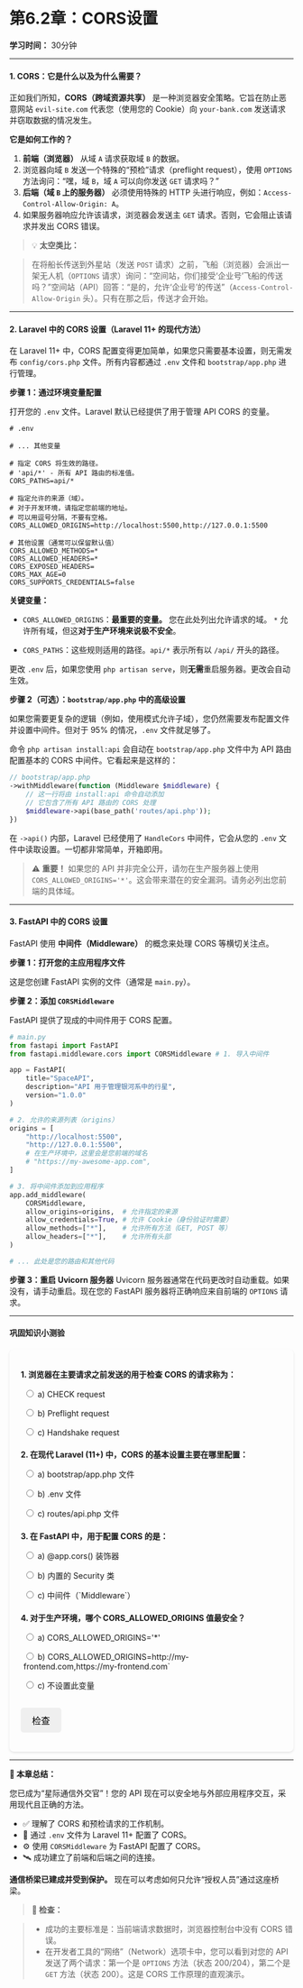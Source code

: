# **第6.2章：CORS设置**
**学习时间：** 30分钟

---
#### **1. CORS：它是什么以及为什么需要？**

正如我们所知，**CORS（跨域资源共享）** 是一种浏览器安全策略。它旨在防止恶意网站 `evil-site.com` 代表您（使用您的 Cookie）向 `your-bank.com` 发送请求并窃取数据的情况发生。

**它是如何工作的？**

1.  **前端（浏览器）** 从域 `A` 请求获取域 `B` 的数据。
2.  浏览器向域 `B` 发送一个特殊的“预检”请求（preflight request），使用 `OPTIONS` 方法询问：“嘿，域 `B`，域 `A` 可以向你发送 `GET` 请求吗？”
3.  **后端（域 `B` 上的服务器）** 必须使用特殊的 HTTP 头进行响应，例如：`Access-Control-Allow-Origin: A`。
4.  如果服务器响应允许该请求，浏览器会发送主 `GET` 请求。否则，它会阻止该请求并发出 CORS 错误。

> 💡 **太空类比：**

> 在将船长传送到外星站（发送 `POST` 请求）之前，飞船（浏览器）会派出一架无人机（`OPTIONS` 请求）询问：“空间站，你们接受‘企业号’飞船的传送吗？”空间站（API）回答：“是的，允许‘企业号’的传送”（`Access-Control-Allow-Origin` 头）。只有在那之后，传送才会开始。

---

#### **2. Laravel 中的 CORS 设置（Laravel 11+ 的现代方法）**
在 Laravel 11+ 中，CORS 配置变得更加简单，如果您只需要基本设置，则无需发布 `config/cors.php` 文件。所有内容都通过 `.env` 文件和 `bootstrap/app.php` 进行管理。

**步骤 1：通过环境变量配置**

打开您的 `.env` 文件。Laravel 默认已经提供了用于管理 API CORS 的变量。

```env
# .env

# ... 其他变量

# 指定 CORS 将生效的路径。
# 'api/*' - 所有 API 路由的标准值。
CORS_PATHS=api/*

# 指定允许的来源（域）。
# 对于开发环境，请指定您前端的地址。
# 可以用逗号分隔，不要有空格。
CORS_ALLOWED_ORIGINS=http://localhost:5500,http://127.0.0.1:5500

# 其他设置（通常可以保留默认值）
CORS_ALLOWED_METHODS=*
CORS_ALLOWED_HEADERS=*
CORS_EXPOSED_HEADERS=
CORS_MAX_AGE=0
CORS_SUPPORTS_CREDENTIALS=false
```

**关键变量：**

- `CORS_ALLOWED_ORIGINS`：**最重要的变量。** 您在此处列出允许请求的域。 `*` 允许所有域，但这**对于生产环境来说极不安全**。

- `CORS_PATHS`：这些规则适用的路径。`api/*` 表示所有以 `/api/` 开头的路径。

更改 `.env` 后，如果您使用 `php artisan serve`，则**无需**重启服务器。更改会自动生效。

**步骤 2（可选）：`bootstrap/app.php` 中的高级设置**

如果您需要更复杂的逻辑（例如，使用模式允许子域），您仍然需要发布配置文件并设置中间件。但对于 95% 的情况，`.env` 文件就足够了。

命令 `php artisan install:api` 会自动在 `bootstrap/app.php` 文件中为 API 路由配置基本的 CORS 中间件。它看起来是这样的：

```php
// bootstrap/app.php
->withMiddleware(function (Middleware $middleware) {
    // 这一行将由 install:api 命令自动添加
    // 它包含了所有 API 路由的 CORS 处理
    $middleware->api(base_path('routes/api.php'));
})
```

在 `->api()` 内部，Laravel 已经使用了 `HandleCors` 中间件，它会从您的 `.env` 文件中读取设置。一切都非常简单，开箱即用。

> ⚠️ **重要！** 如果您的 API 并非完全公开，请勿在生产服务器上使用 `CORS_ALLOWED_ORIGINS='*'`。这会带来潜在的安全漏洞。请务必列出您前端的具体域。

---

#### **3. FastAPI 中的 CORS 设置**

FastAPI 使用 **中间件（Middleware）** 的概念来处理 CORS 等横切关注点。

**步骤 1：打开您的主应用程序文件**

这是您创建 FastAPI 实例的文件（通常是 `main.py`）。

**步骤 2：添加 `CORSMiddleware`**

FastAPI 提供了现成的中间件用于 CORS 配置。

```python
# main.py
from fastapi import FastAPI
from fastapi.middleware.cors import CORSMiddleware # 1. 导入中间件

app = FastAPI(
    title="SpaceAPI",
    description="API 用于管理银河系中的行星",
    version="1.0.0"
)

# 2. 允许的来源列表（origins）
origins = [
    "http://localhost:5500",
    "http://127.0.0.1:5500",
    # 在生产环境中，这里会是您前端的域名
    # "https://my-awesome-app.com",
]

# 3. 将中间件添加到应用程序
app.add_middleware(
    CORSMiddleware,
    allow_origins=origins,  # 允许指定的来源
    allow_credentials=True, # 允许 Cookie（身份验证时需要）
    allow_methods=["*"],    # 允许所有方法（GET, POST 等）
    allow_headers=["*"],    # 允许所有头部
)

# ... 此处是您的路由和其他代码
```

**步骤 3：重启 Uvicorn 服务器**
Uvicorn 服务器通常在代码更改时自动重载。如果没有，请手动重启。现在您的 FastAPI 服务器将正确响应来自前端的 `OPTIONS` 请求。

---

#### **巩固知识小测验**


<style>
    #quiz-container {
        border-radius: 8px;
        padding: 20px;
        margin-top: 20px;
        box-shadow: 0 2px 4px rgba(0,0,0,0.1);
    }
    .question {
        margin-bottom: 15px;
    }
    .question p {
        font-weight: bold;
        margin-bottom: 10px;
    }
    #quiz-container label {
        display: block;
        margin-bottom: 5px;
        cursor: pointer;
        padding: 5px;
        border-radius: 4px;
    }
    #quiz-container button {
        border: none;
        padding: 10px 20px;
        border-radius: 5px;
        cursor: pointer;
        font-size: 16px;
        margin-top: 10px;
    }
    #quiz-container button:hover {
    }
    #quiz-results {
        margin-top: 20px;
        padding: 15px;
        border-radius: 5px;
    }
</style>

<div id="quiz-container">
  <form id="quiz-form">
    <div class="question">
      <p>1. 浏览器在主要请求之前发送的用于检查 CORS 的请求称为：</p>
      <label><input type="radio" name="q1" value="a"> a) CHECK request</label>
      <label><input type="radio" name="q1" value="b"> b) Preflight request</label>
      <label><input type="radio" name="q1" value="c"> c) Handshake request</label>
    </div>
    <div class="question">
      <p>2. 在现代 Laravel (11+) 中，CORS 的基本设置主要在哪里配置：</p>
      <label><input type="radio" name="q2" value="a"> a) bootstrap/app.php 文件</label>
      <label><input type="radio" name="q2" value="b"> b) .env 文件</label>
      <label><input type="radio" name="q2" value="c"> c) routes/api.php 文件</label>
    </div>
    <div class="question">
      <p>3. 在 FastAPI 中，用于配置 CORS 的是：</p>
      <label><input type="radio" name="q3" value="a"> a) @app.cors() 装饰器</label>
      <label><input type="radio" name="q3" value="b"> b) 内置的 Security 类</label>
      <label><input type="radio" name="q3" value="c"> c) 中间件（`Middleware`）</label>
    </div>
    <div class="question">
      <p>4. 对于生产环境，哪个 CORS_ALLOWED_ORIGINS 值最安全？</p>
      <label><input type="radio" name="q4" value="a"> a) CORS_ALLOWED_ORIGINS='*'</label>
      <label><input type="radio" name="q4" value="b"> b) CORS_ALLOWED_ORIGINS=http://my-frontend.com,https://my-frontend.com`</label>
      <label><input type="radio" name="q4" value="c"> c) 不设置此变量</label>
    </div>
    <button type="button" onclick="checkQuizAnswers()">检查</button>
  </form>
  <div id="quiz-results" style="display:none;"></div>
</div>

<script>
  function checkQuizAnswers() {
    const correctAnswers = { q1: 'b', q2: 'b', q3: 'c', q4: 'b' };
    const form = document.getElementById('quiz-form');
    const resultsContainer = document.getElementById('quiz-results');
    let score = 0;
    let resultsHTML = '<h4>结果：</h4><ul>';

    for (const [question, correctAnswer] of Object.entries(correctAnswers)) {
      const questionDiv = form.querySelector(`input[name="${question}"]`).closest('.question');
      const labels = questionDiv.querySelectorAll('label');
      labels.forEach(l => {
          l.style.color = 'inherit';
          l.style.fontWeight = 'normal';
          l.style.border = 'none';
      });

      const userAnswer = form.elements[question] ? form.elements[question].value : undefined;

      if (userAnswer) {
        const selectedLabel = form.querySelector(`input[name="${question}"][value="${userAnswer}"]`).parentElement;
        if (userAnswer === correctAnswer) {
          score++;
          selectedLabel.style.fontWeight = 'bold';
          resultsHTML += `<li>问题 ${question.slice(1)}: <span style="color:green;">正确！</span></li>`;
        } else {
          selectedLabel.style.fontWeight = 'bold';
          const correctLabel = form.querySelector(`input[name="${question}"][value="${correctAnswer}"]`).parentElement;
          correctLabel.style.fontWeight = 'bold';
          resultsHTML += `<li>问题 ${question.slice(1)}: <span style="color:red;">错误。</span>正确答案：<b>${correctAnswer.toUpperCase()}</b></li>`;
        }
      } else {
        resultsHTML += `<li>问题 ${question.slice(1)}: <span style="color:orange;">未作答。</span></li>`;
      }
    }

    resultsHTML += `</ul><p><b>您的得分：${score} / ${Object.keys(correctAnswers).length}</b></p>`;
    resultsContainer.innerHTML = resultsHTML;
    resultsContainer.style.display = 'block';
  }
</script>

---

**🚀 本章总结：**

您已成为“星际通信外交官”！您的 API 现在可以安全地与外部应用程序交互，采用现代且正确的方法。

- ✅ 理解了 CORS 和预检请求的工作机制。
- 🔧 通过 `.env` 文件为 Laravel 11+ 配置了 CORS。
- ⚙️ 使用 `CORSMiddleware` 为 FastAPI 配置了 CORS。
- 🛰️ 成功建立了前端和后端之间的连接。

**通信桥梁已建成并受到保护。** 现在可以考虑如何只允许“授权人员”通过这座桥梁。

> **📌 检查：**

> - 成功的主要标准是：当前端请求数据时，浏览器控制台中没有 CORS 错误。
> - 在开发者工具的“网络”（Network）选项卡中，您可以看到对您的 API 发送了两个请求：第一个是 `OPTIONS` 方法（状态 200/204），第二个是 `GET` 方法（状态 200）。这是 CORS 工作原理的直观演示。